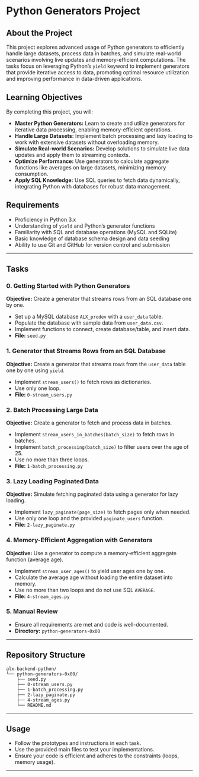 # Python Generators Project

## About the Project

This project explores advanced usage of Python generators to efficiently handle large datasets, process data in batches, and simulate real-world scenarios involving live updates and memory-efficient computations. The tasks focus on leveraging Python’s `yield` keyword to implement generators that provide iterative access to data, promoting optimal resource utilization and improving performance in data-driven applications.

## Learning Objectives

By completing this project, you will:

- **Master Python Generators:** Learn to create and utilize generators for iterative data processing, enabling memory-efficient operations.
- **Handle Large Datasets:** Implement batch processing and lazy loading to work with extensive datasets without overloading memory.
- **Simulate Real-world Scenarios:** Develop solutions to simulate live data updates and apply them to streaming contexts.
- **Optimize Performance:** Use generators to calculate aggregate functions like averages on large datasets, minimizing memory consumption.
- **Apply SQL Knowledge:** Use SQL queries to fetch data dynamically, integrating Python with databases for robust data management.

## Requirements

- Proficiency in Python 3.x
- Understanding of `yield` and Python’s generator functions
- Familiarity with SQL and database operations (MySQL and SQLite)
- Basic knowledge of database schema design and data seeding
- Ability to use Git and GitHub for version control and submission

---

## Tasks

### 0. Getting Started with Python Generators

**Objective:** Create a generator that streams rows from an SQL database one by one.

- Set up a MySQL database `ALX_prodev` with a `user_data` table.
- Populate the database with sample data from `user_data.csv`.
- Implement functions to connect, create database/table, and insert data.
- **File:** `seed.py`

### 1. Generator that Streams Rows from an SQL Database

**Objective:** Create a generator that streams rows from the `user_data` table one by one using `yield`.

- Implement `stream_users()` to fetch rows as dictionaries.
- Use only one loop.
- **File:** `0-stream_users.py`

### 2. Batch Processing Large Data

**Objective:** Create a generator to fetch and process data in batches.

- Implement `stream_users_in_batches(batch_size)` to fetch rows in batches.
- Implement `batch_processing(batch_size)` to filter users over the age of 25.
- Use no more than three loops.
- **File:** `1-batch_processing.py`

### 3. Lazy Loading Paginated Data

**Objective:** Simulate fetching paginated data using a generator for lazy loading.

- Implement `lazy_paginate(page_size)` to fetch pages only when needed.
- Use only one loop and the provided `paginate_users` function.
- **File:** `2-lazy_paginate.py`

### 4. Memory-Efficient Aggregation with Generators

**Objective:** Use a generator to compute a memory-efficient aggregate function (average age).

- Implement `stream_user_ages()` to yield user ages one by one.
- Calculate the average age without loading the entire dataset into memory.
- Use no more than two loops and do not use SQL `AVERAGE`.
- **File:** `4-stream_ages.py`

### 5. Manual Review

- Ensure all requirements are met and code is well-documented.
- **Directory:** `python-generators-0x00`

---

## Repository Structure

```
alx-backend-python/
└── python-generators-0x00/
    ├── seed.py
    ├── 0-stream_users.py
    ├── 1-batch_processing.py
    ├── 2-lazy_paginate.py
    ├── 4-stream_ages.py
    └── README.md
```

---

## Usage

- Follow the prototypes and instructions in each task.
- Use the provided main files to test your implementations.
- Ensure your code is efficient and adheres to the constraints (loops, memory usage).

---

